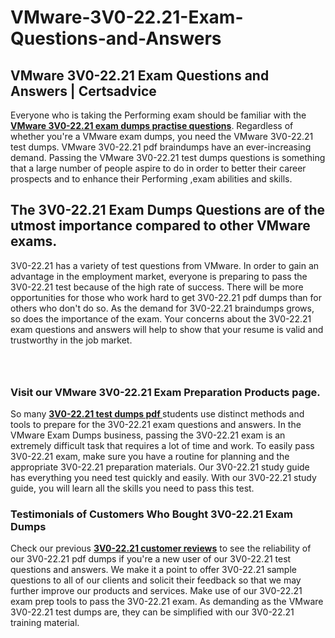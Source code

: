 # VMware-3V0-22.21-Exam-Questions-and-Answers
<h2><strong>VMware 3V0-22.21 Exam Questions and Answers | Certsadvice</strong></h2> <p>Everyone who is taking the Performing exam should be familiar with the <a href="http://www.certsadvice.com/vmware/3v0-22.21-practice-questions"><strong>VMware 3V0-22.21 exam dumps practise questions</strong></a>. Regardless of whether you&#39;re a VMware exam dumps, you need the VMware 3V0-22.21 test dumps. VMware 3V0-22.21 pdf braindumps have an ever-increasing demand. Passing the VMware 3V0-22.21 test dumps questions is something that a large number of people aspire to do in order to better their career prospects and to enhance their Performing ,exam abilities and skills.</p> <h2><strong>The 3V0-22.21 Exam Dumps Questions are of the utmost importance compared to other VMware exams.</strong></h2> <p>3V0-22.21 has a variety of test questions from VMware. In order to gain an advantage in the employment market, everyone is preparing to pass the 3V0-22.21 test because of the high rate of success. There will be more opportunities for those who work hard to get 3V0-22.21 pdf dumps than for others who don&#39;t do so. As the demand for 3V0-22.21 braindumps grows, so does the importance of the exam. Your concerns about the 3V0-22.21 exam questions and answers will help to show that your resume is valid and trustworthy in the job market.</p> <p><a href="http://www.certsadvice.com/vmware/3v0-22.21-practice-questions" style="display: block; padding: 1em 0; text-align: center; "><img alt="" src="https://1.bp.blogspot.com/-RUOr8Wn-CRk/YUYAxC8kcHI/AAAAAAAAAnw/F7BbdI3tw8QDj5z8iX0vQAioQzKiUxduwCLcBGAsYHQ/s0/unnamed.jpg" /></a></p> <h3><strong>Visit our VMware 3V0-22.21 Exam Preparation Products page.</strong></h3> <p>So many <a href="http://www.certsadvice.com/vmware/3v0-22.21-practice-questions"><strong>3V0-22.21 test dumps pdf </strong></a>students use distinct methods and tools to prepare for the 3V0-22.21 exam questions and answers. In the VMware Exam Dumps business, passing the 3V0-22.21 exam is an extremely difficult task that requires a lot of time and work. To easily pass 3V0-22.21 exam, make sure you have a routine for planning and the appropriate 3V0-22.21 preparation materials. Our 3V0-22.21 study guide has everything you need test quickly and easily. With our 3V0-22.21 study guide, you will learn all the skills you need to pass this test.</p> <h3><strong>Testimonials of Customers Who Bought 3V0-22.21 Exam Dumps</strong></h3> <p>Check our previous <a href="http://www.certsadvice.com/vmware/3v0-22.21-practice-questions"><strong>3V0-22.21 customer reviews</strong></a> to see the reliability of our 3V0-22.21 pdf dumps if you&#39;re a new user of our 3V0-22.21 test questions and answers. We make it a point to offer 3V0-22.21 sample questions to all of our clients and solicit their feedback so that we may further improve our products and services. Make use of our 3V0-22.21 exam prep tools to pass the 3V0-22.21 exam. As demanding as the VMware 3V0-22.21 test dumps are, they can be simplified with our 3V0-22.21 training material.</p>
